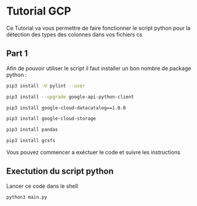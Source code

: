 # Tutorial GCP

Ce Tutorial va vous permettre de faire fonctionner le script python pour la détection des types des colonnes dans vos fichiers cs

## Part 1

Afin de pouvoir utiliser le script il faut installer un bon nombre de package python :

```bash
pip3 install -U pylint --user
```  
```bash
pip3 install --upgrade google-api-python-client  
```  
```bash
pip3 install google-cloud-datacatalog==1.0.0  
```  
```bash
pip3 install google-cloud-storage  
```  
```bash
pip3 install pandas  
```  
```bash
pip3 install gcsfs  
```  
Vous pouvez commencer a exéctuer le code et suivre les instructions  

## Exectution du script python

Lancer ce code dans le shell  
```bash
python3 main.py  
``` 

